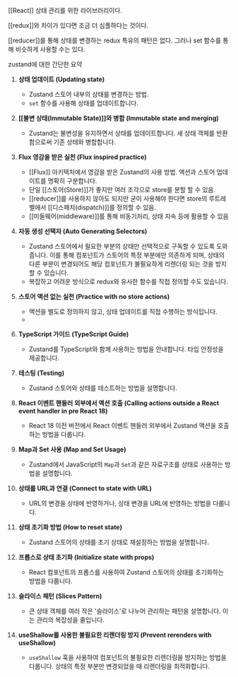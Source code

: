 [[React]] 상태 관리를 위한 라이브러리이다.

[[redux]]와 차이가 있다면 조금 더 심플하다는 것이다.

[[reducer]]를 통해 상태를 변경하는 redux 특유의 패턴은 없다.
그러나 set 함수를 통해 비슷하게 사용할 수는 있다.


zustand에 대한 간단한 요약
1. **상태 업데이트 (Updating state)**
    - Zustand 스토어 내부의 상태를 변경하는 방법.
    - `set` 함수를 사용해 상태를 업데이트합니다.
2. **[[불변 상태(Immutable State)]]와 병합 (Immutable state and merging)**
    - Zustand는 불변성을 유지하면서 상태를 업데이트합니다. 새 상태 객체를 반환함으로써 기존 상태와 병합합니다.
3. **Flux 영감을 받은 실천 (Flux inspired practice)**
    - [[Flux]] 아키텍처에서 영감을 받은 Zustand의 사용 방법. 액션과 스토어 업데이트를 명확히 구분합니다.
    - 단일 [[스토어(Store)]]가 좋지만 여러 조각으로 store를 분할 할 수 있음.
    - [[reducer]]를 사용하지 않아도 되지만 굳이 사용해야 한다면 store의 루트레벨에서 [[디스패치(dispatch)]]를 정의할 수 있음.
    - [[미들웨어(middleware)]]를 통해 비동기처리, 상태 지속 등에 활용할 수 있음
4. **자동 생성 선택자 (Auto Generating Selectors)**
    - Zustand 스토어에서 필요한 부분의 상태만 선택적으로 구독할 수 있도록 도와줍니다. 이를 통해 컴포넌트가 스토어의 특정 부분에만 의존하게 되며, 상태의 다른 부분이 변경되어도 해당 컴포넌트가 불필요하게 리렌더링 되는 것을 방지할 수 있습니다.
    - 복잡하고 어려운 방식으로 redux와 유사한 함수를 직접 정의할 수도 있습니다.
5. **스토어 액션 없는 실천 (Practice with no store actions)**
    - 액션을 별도로 정의하지 않고, 상태 업데이트를 직접 수행하는 방식입니다.
    - 
1. **TypeScript 가이드 (TypeScript Guide)**
    
    - Zustand를 TypeScript와 함께 사용하는 방법을 안내합니다. 타입 안정성을 제공합니다.
7. **테스팅 (Testing)**
    
    - Zustand 스토어와 상태를 테스트하는 방법을 설명합니다.
8. **React 이벤트 핸들러 외부에서 액션 호출 (Calling actions outside a React event handler in pre React 18)**
    
    - React 18 이전 버전에서 React 이벤트 핸들러 외부에서 Zustand 액션을 호출하는 방법을 다룹니다.
9. **Map과 Set 사용 (Map and Set Usage)**
    
    - Zustand에서 JavaScript의 `Map`과 `Set`과 같은 자료구조를 상태로 사용하는 방법을 설명합니다.
10. **상태를 URL과 연결 (Connect to state with URL)**
    
    - URL의 변경을 상태에 반영하거나, 상태 변경을 URL에 반영하는 방법을 다룹니다.
11. **상태 초기화 방법 (How to reset state)**
    
    - Zustand 스토어의 상태를 초기 상태로 재설정하는 방법을 설명합니다.
12. **프롭스로 상태 초기화 (Initialize state with props)**
    
    - React 컴포넌트의 프롭스를 사용하여 Zustand 스토어의 상태를 초기화하는 방법을 다룹니다.
13. **슬라이스 패턴 (Slices Pattern)**
    
    - 큰 상태 객체를 여러 작은 '슬라이스'로 나누어 관리하는 패턴을 설명합니다. 이는 관리의 복잡성을 줄입니다.
14. **useShallow를 사용한 불필요한 리렌더링 방지 (Prevent rerenders with useShallow)**
    
    - `useShallow` 훅을 사용하여 컴포넌트의 불필요한 리렌더링을 방지하는 방법을 다룹니다. 상태의 특정 부분만 변경되었을 때 리렌더링을 최적화합니다.